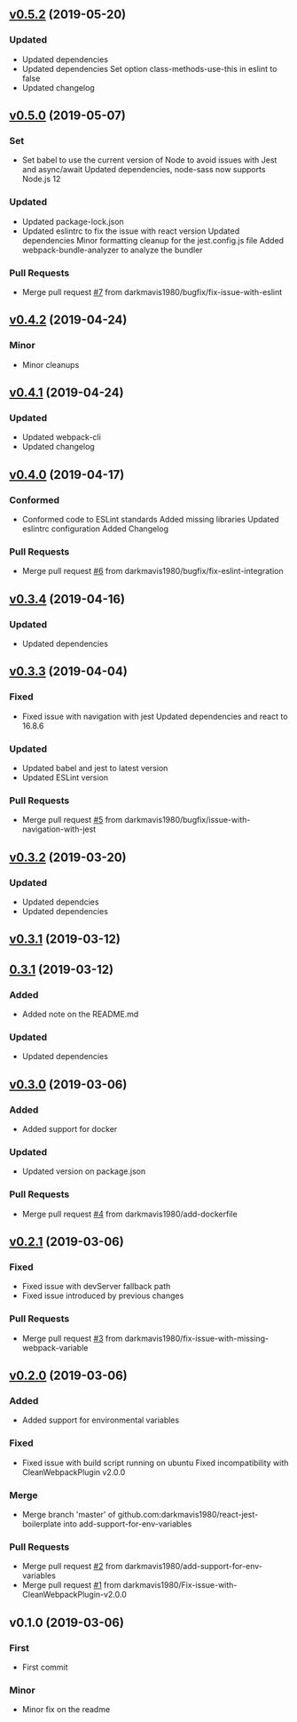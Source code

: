 
<a name="v0.5.2"></a>
## [v0.5.2](https://github.com/darkmavis1980/react-jest-boilerplate/compare/v0.5.0...v0.5.2) (2019-05-20)

### Updated

* Updated dependencies
* Updated dependencies Set option class-methods-use-this in eslint to false
* Updated changelog


<a name="v0.5.0"></a>
## [v0.5.0](https://github.com/darkmavis1980/react-jest-boilerplate/compare/v0.4.2...v0.5.0) (2019-05-07)

### Set

* Set babel to use the current version of Node to avoid issues with Jest and async/await Updated dependencies, node-sass now supports Node.js 12

### Updated

* Updated package-lock.json
* Updated eslintrc to fix the issue with react version Updated dependencies Minor formatting cleanup for the jest.config.js file Added webpack-bundle-analyzer to analyze the bundler

### Pull Requests

* Merge pull request [#7](https://github.com/darkmavis1980/react-jest-boilerplate/issues/7) from darkmavis1980/bugfix/fix-issue-with-eslint


<a name="v0.4.2"></a>
## [v0.4.2](https://github.com/darkmavis1980/react-jest-boilerplate/compare/v0.4.1...v0.4.2) (2019-04-24)

### Minor

* Minor cleanups


<a name="v0.4.1"></a>
## [v0.4.1](https://github.com/darkmavis1980/react-jest-boilerplate/compare/v0.4.0...v0.4.1) (2019-04-24)

### Updated

* Updated webpack-cli
* Updated changelog


<a name="v0.4.0"></a>
## [v0.4.0](https://github.com/darkmavis1980/react-jest-boilerplate/compare/v0.3.4...v0.4.0) (2019-04-17)

### Conformed

* Conformed code to ESLint standards Added missing libraries Updated eslintrc configuration Added Changelog

### Pull Requests

* Merge pull request [#6](https://github.com/darkmavis1980/react-jest-boilerplate/issues/6) from darkmavis1980/bugfix/fix-eslint-integration


<a name="v0.3.4"></a>
## [v0.3.4](https://github.com/darkmavis1980/react-jest-boilerplate/compare/v0.3.3...v0.3.4) (2019-04-16)

### Updated

* Updated dependencies


<a name="v0.3.3"></a>
## [v0.3.3](https://github.com/darkmavis1980/react-jest-boilerplate/compare/v0.3.2...v0.3.3) (2019-04-04)

### Fixed

* Fixed issue with navigation with jest Updated dependencies and react to 16.8.6

### Updated

* Updated babel and jest to latest version
* Updated ESLint version

### Pull Requests

* Merge pull request [#5](https://github.com/darkmavis1980/react-jest-boilerplate/issues/5) from darkmavis1980/bugfix/issue-with-navigation-with-jest


<a name="v0.3.2"></a>
## [v0.3.2](https://github.com/darkmavis1980/react-jest-boilerplate/compare/v0.3.1...v0.3.2) (2019-03-20)

### Updated

* Updated dependcies
* Updated dependencies


<a name="v0.3.1"></a>
## [v0.3.1](https://github.com/darkmavis1980/react-jest-boilerplate/compare/0.3.1...v0.3.1) (2019-03-12)


<a name="0.3.1"></a>
## [0.3.1](https://github.com/darkmavis1980/react-jest-boilerplate/compare/v0.3.0...0.3.1) (2019-03-12)

### Added

* Added note on the README.md

### Updated

* Updated dependencies


<a name="v0.3.0"></a>
## [v0.3.0](https://github.com/darkmavis1980/react-jest-boilerplate/compare/v0.2.1...v0.3.0) (2019-03-06)

### Added

* Added support for docker

### Updated

* Updated version on package.json

### Pull Requests

* Merge pull request [#4](https://github.com/darkmavis1980/react-jest-boilerplate/issues/4) from darkmavis1980/add-dockerfile


<a name="v0.2.1"></a>
## [v0.2.1](https://github.com/darkmavis1980/react-jest-boilerplate/compare/v0.2.0...v0.2.1) (2019-03-06)

### Fixed

* Fixed issue with devServer fallback path
* Fixed issue introduced by previous changes

### Pull Requests

* Merge pull request [#3](https://github.com/darkmavis1980/react-jest-boilerplate/issues/3) from darkmavis1980/fix-issue-with-missing-webpack-variable


<a name="v0.2.0"></a>
## [v0.2.0](https://github.com/darkmavis1980/react-jest-boilerplate/compare/v0.1.0...v0.2.0) (2019-03-06)

### Added

* Added support for environmental variables

### Fixed

* Fixed issue with build script running on ubuntu Fixed incompatibility with CleanWebpackPlugin v2.0.0

### Merge

* Merge branch 'master' of github.com:darkmavis1980/react-jest-boilerplate into add-support-for-env-variables

### Pull Requests

* Merge pull request [#2](https://github.com/darkmavis1980/react-jest-boilerplate/issues/2) from darkmavis1980/add-support-for-env-variables
* Merge pull request [#1](https://github.com/darkmavis1980/react-jest-boilerplate/issues/1) from darkmavis1980/Fix-issue-with-CleanWebpackPlugin-v2.0.0


<a name="v0.1.0"></a>
## v0.1.0 (2019-03-06)

### First

* First commit

### Minor

* Minor fix on the readme


